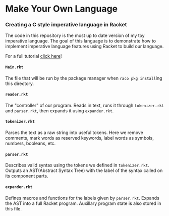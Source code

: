 # Make Your Own Language
### Creating a C style imperative language in Racket


The code in this repository is the most up to date version of my toy imperative language. The goal of this language is to demonstrate how to implement imperative language features using Racket to build our language.

For a full tutorial [click here]("tutorial.md")!


#### `Main.rkt`
The file that will be run by the package manager when `raco pkg install`ing this directory.

#### `reader.rkt`
The "controller" of our program. Reads in text, runs it through `tokenizer.rkt` and `parser.rkt`, then expands it using `expander.rkt`.

#### `tokenizer.rkt`
Parses the text as a raw string into useful tokens. Here we remove comments, mark words as reserved keywords, label words as symbols, numbers, booleans, etc.

#### `parser.rkt`
Describes valid syntax using the tokens we defined in `tokenizer.rkt`. Outputs an AST(Abstract Syntax Tree) with the label of the syntax called on its component parts.

#### `expander.rkt`
Defines macros and functions for the labels given by `parser.rkt`. Expands the AST into a full Racket program. Auxillary program state is also stored in this file.